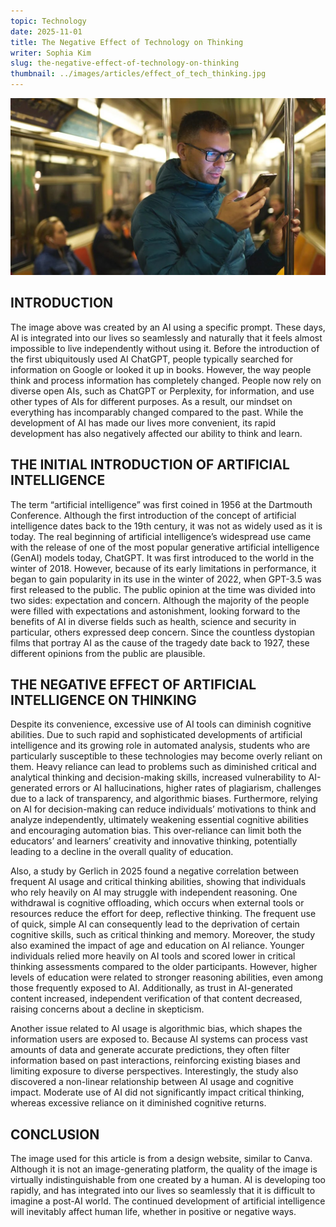 ```yaml
---
topic: Technology
date: 2025-11-01
title: The Negative Effect of Technology on Thinking
writer: Sophia Kim
slug: the-negative-effect-of-technology-on-thinking
thumbnail: ../images/articles/effect_of_tech_thinking.jpg
---
```

![](../images/articles/effect_of_tech_thinking.jpg)
## INTRODUCTION
The image above was created by an AI using a specific prompt. These days, AI is integrated into our lives so seamlessly and naturally that it feels almost impossible to live independently without using it. Before the introduction of the first ubiquitously used AI ChatGPT, people typically searched for information on Google or looked it up in books. However, the way people think and process information has completely changed.  People now rely on diverse open AIs, such as ChatGPT or Perplexity, for information, and use other types of AIs for different purposes. As a result, our mindset on everything has incomparably changed compared to the past. While the development of AI has made our lives more convenient, its rapid development has also negatively affected our ability to think and learn.


## THE INITIAL INTRODUCTION OF ARTIFICIAL INTELLIGENCE
The term “artificial intelligence” was first coined in 1956 at the Dartmouth Conference. Although the first introduction of the concept of artificial intelligence dates back to the 19th century, it was not as widely used as it is today. The real beginning of artificial intelligence’s widespread use came with the release of one of the most popular generative artificial intelligence (GenAI) models today, ChatGPT.  It was first introduced to the world in the winter of 2018. However, because of its early limitations in performance, it began to gain popularity in its use in the winter of 2022, when GPT-3.5 was first released to the public. The public opinion at the time was divided into two sides: expectation and concern. Although the majority of the people were filled with expectations and astonishment, looking forward to the benefits of AI in diverse fields such as health, science and security in particular, others expressed deep concern. Since the countless dystopian films that portray AI as the cause of the tragedy date back to 1927, these different opinions from the public are plausible. 


## THE NEGATIVE EFFECT OF ARTIFICIAL INTELLIGENCE ON THINKING
Despite its convenience, excessive use of AI tools can diminish cognitive abilities. Due to such rapid and sophisticated developments of artificial intelligence and its growing role in automated analysis, students who are particularly susceptible to these technologies may become overly reliant on them. Heavy reliance can lead to problems such as diminished critical and analytical thinking and decision-making skills, increased vulnerability to AI-generated errors or AI hallucinations, higher rates of plagiarism, challenges due to a lack of transparency, and algorithmic biases. Furthermore, relying on AI for decision-making can reduce individuals’ motivations to think and analyze independently, ultimately weakening essential cognitive abilities and encouraging automation bias. This over-reliance can limit both the educators’ and learners’ creativity and innovative thinking, potentially leading to a decline in the overall quality of education. 

Also, a study by Gerlich in 2025 found a negative correlation between frequent AI usage and critical thinking abilities, showing that individuals who rely heavily on AI may struggle with independent reasoning. One withdrawal is cognitive offloading, which occurs when external tools or resources reduce the effort for deep, reflective thinking. The frequent use of quick, simple AI can consequently lead to the deprivation of certain cognitive skills, such as critical thinking and memory. 
Moreover, the study also examined the impact of age and education on AI reliance. Younger individuals relied more heavily on AI tools and scored lower in critical thinking assessments compared to the older participants. However,  higher levels of education were related to stronger reasoning abilities, even among those frequently exposed to AI. Additionally, as trust in AI-generated content increased, independent verification of that content decreased, raising concerns about a decline in skepticism.

Another issue related to AI usage is algorithmic bias, which shapes the information users are exposed to. Because AI systems can process vast amounts of data and generate accurate predictions, they often filter information based on past interactions, reinforcing existing biases and limiting exposure to diverse perspectives. Interestingly, the study also discovered a non-linear relationship between AI usage and cognitive impact. Moderate use of AI did not significantly impact critical thinking, whereas excessive reliance on it diminished cognitive returns. 

## CONCLUSION
The image used for this article is from a design website, similar to Canva. Although it is not an image-generating platform, the quality of the image is virtually indistinguishable from one created by a human.  AI is developing too rapidly, and has integrated into our lives so seamlessly that it is difficult to imagine a post-AI world. The continued development of artificial intelligence will inevitably affect human life, whether in positive or negative ways. 
